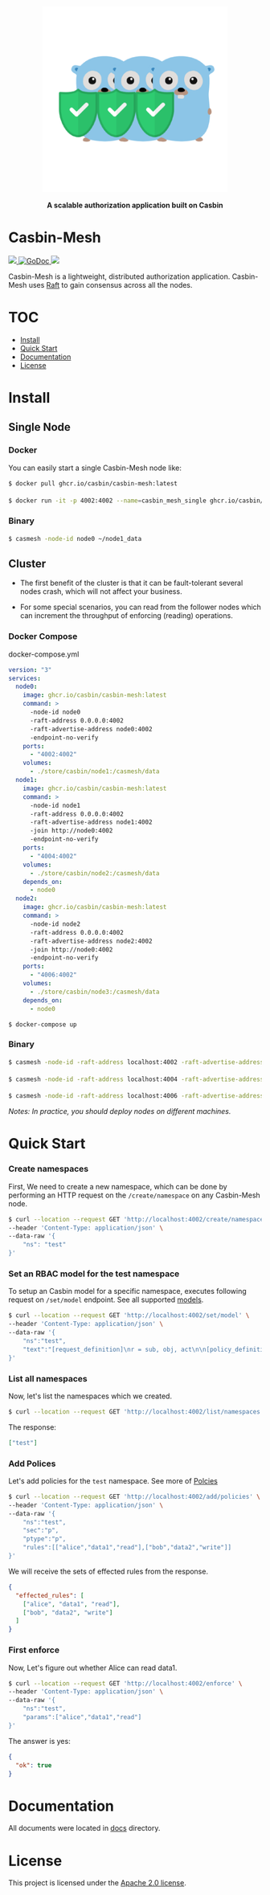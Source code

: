<p align="center"><img src="./casbin-mesh.png" width="370"></p>
<p align="center">
<b>A scalable authorization application built on Casbin</b>
</p>

# Casbin-Mesh

<p>
  <a href="https://goreportcard.com/report/github.com/casbin/casbin-mesh">
    <img src="https://goreportcard.com/badge/github.com/casbin/casbin-mesh">
  </a>
  <a href="https://godoc.org/github.com/casbin/casbin-mesh">
    <img src="https://godoc.org/github.com/casbin/casbin-mesh?status.svg" alt="GoDoc">
  </a>
    <img src="https://github.com/casbin/casbin-mesh/workflows/Go/badge.svg?branch=master"/>
</p>

Casbin-Mesh is a lightweight, distributed authorization application. Casbin-Mesh uses [Raft](https://raft.github.io) to gain consensus across all the nodes.

# TOC

- [Install](#install)
- [Quick Start](#quick-start)
- [Documentation](#documentation)
- [License](#license)

# Install

## Single Node

### Docker

You can easily start a single Casbin-Mesh node like:

```bash
$ docker pull ghcr.io/casbin/casbin-mesh:latest

$ docker run -it -p 4002:4002 --name=casbin_mesh_single ghcr.io/casbin/casbin-mesh:latest
```

### Binary

```bash
$ casmesh -node-id node0 ~/node1_data
```

## Cluster

- The first benefit of the cluster is that it can be fault-tolerant several nodes crash, which will not affect your business.

- For some special scenarios, you can read from the follower nodes which can increment the throughput of enforcing (reading) operations.

### Docker Compose

docker-compose.yml

```yml
version: "3"
services:
  node0:
    image: ghcr.io/casbin/casbin-mesh:latest
    command: >
      -node-id node0
      -raft-address 0.0.0.0:4002
      -raft-advertise-address node0:4002
      -endpoint-no-verify
    ports:
      - "4002:4002"
    volumes:
      - ./store/casbin/node1:/casmesh/data
  node1:
    image: ghcr.io/casbin/casbin-mesh:latest
    command: >
      -node-id node1
      -raft-address 0.0.0.0:4002
      -raft-advertise-address node1:4002
      -join http://node0:4002
      -endpoint-no-verify
    ports:
      - "4004:4002"
    volumes:
      - ./store/casbin/node2:/casmesh/data
    depends_on:
      - node0
  node2:
    image: ghcr.io/casbin/casbin-mesh:latest
    command: >
      -node-id node2
      -raft-address 0.0.0.0:4002
      -raft-advertise-address node2:4002
      -join http://node0:4002
      -endpoint-no-verify
    ports:
      - "4006:4002"
    volumes:
      - ./store/casbin/node3:/casmesh/data
    depends_on:
      - node0
```

```
$ docker-compose up
```

### Binary

```bash
$ casmesh -node-id -raft-address localhost:4002 -raft-advertise-address localhost:4002 node0 ~/node1_data

$ casmesh -node-id -raft-address localhost:4004 -raft-advertise-address localhost:4004 node1 -join http://localhost:4002  ~/node2_data

$ casmesh -node-id -raft-address localhost:4006 -raft-advertise-address localhost:4006 node2 -join http://localhost:4002  ~/node3_data
```

_Notes: In practice, you should deploy nodes on different machines._

# Quick Start

### Create namespaces

First, We need to create a new namespace, which can be done by performing an HTTP request on the `/create/namespace` on any Casbin-Mesh node.

```bash
$ curl --location --request GET 'http://localhost:4002/create/namespace' \
--header 'Content-Type: application/json' \
--data-raw '{
    "ns": "test"
}'
```

### Set an RBAC model for the test namespace

To setup an Casbin model for a specific namespace, executes following request on `/set/model` endpoint. See all supported [models](https://casbin.org/docs/en/supported-models).

```bash
$ curl --location --request GET 'http://localhost:4002/set/model' \
--header 'Content-Type: application/json' \
--data-raw '{
    "ns":"test",
    "text":"[request_definition]\nr = sub, obj, act\n\n[policy_definition]\np = sub, obj, act\n\n[role_definition]\ng = _, _\n\n[policy_effect]\ne = some(where (p.eft == allow))\n\n[matchers]\nm = g(r.sub, p.sub) && r.obj == p.obj && r.act == p.act"
}'
```

### List all namespaces

Now, let's list the namespaces which we created.

```bash
$ curl --location --request GET 'http://localhost:4002/list/namespaces'
```

The response:

```json
["test"]
```

### Add Polices

Let's add policies for the `test` namespace. See more of [Polcies]()

```bash
$ curl --location --request GET 'http://localhost:4002/add/policies' \
--header 'Content-Type: application/json' \
--data-raw '{
    "ns":"test",
    "sec":"p",
    "ptype":"p",
    "rules":[["alice","data1","read"],["bob","data2","write"]]
}'
```

We will receive the sets of effected rules from the response.

```json
{
  "effected_rules": [
    ["alice", "data1", "read"],
    ["bob", "data2", "write"]
  ]
}
```

### First enforce

Now, Let's figure out whether Alice can read data1.

```bash
$ curl --location --request GET 'http://localhost:4002/enforce' \
--header 'Content-Type: application/json' \
--data-raw '{
    "ns":"test",
    "params":["alice","data1","read"]
}'
```

The answer is yes:

```json
{
  "ok": true
}
```

# Documentation

All documents were located in [docs](/docs) directory.

# License

This project is licensed under the [Apache 2.0 license](/LICENSE).

